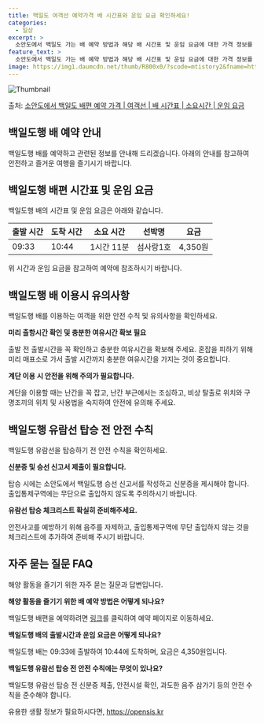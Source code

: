 ```yaml
---
title: 백일도 여객선 예약가격 배 시간표와 운임 요금 확인하세요!
categories:
  - 일상
excerpt: >
  소안도에서 백일도 가는 배 예약 방법과 해당 배 시간표 및 운임 요금에 대한 가격 정보를 안내 드리겠습니다. 안전하고 재밋는 백일도행 여행을 위해 아래 정보 참고하시기 바랍니다. 백일도행 배편 예약하기 👈 클릭소안도에서 백일도행 배 시간표출발 시간도착 시간소요 시간선박명요금09:3310:441시간 11분섬사랑1호4,350원백일도행 배편 예약하기 👈 클릭소안도에서 백일도행 여객선 탑승 시 이용수칙소안도에서 백일도행 배를 이용하는 여객들을 위한 안전 수칙 및 유의사항 중요한 내용: 미리 출항시간 확인 및 충분한 여유시간 확보 필요소안도에서 백일도행 배 출항시간을 확인한다.선박이 출항할 시간이 가까울 수록 사람들이 몰려 혼잡하므로 미리 매표소로 가서 충분한 여유시간을 갖고 출발한다.배가 선착장에 도착하면 탑승..
feature_text: >
  소안도에서 백일도 가는 배 예약 방법과 해당 배 시간표 및 운임 요금에 대한 가격 정보를 안내 드리겠습니다. 안전하고 재밋는 백일도행 여행을 위해 아래 정보 참고하시기 바랍니다. 백일도행 배편 예약하기 👈 클릭소안도에서 백일도행 배 시간표출발 시간도착 시간소요 시간선박명요금09:3310:441시간 11분섬사랑1호4,350원백일도행 배편 예약하기 👈 클릭소안도에서 백일도행 여객선 탑승 시 이용수칙소안도에서 백일도행 배를 이용하는 여객들을 위한 안전 수칙 및 유의사항 중요한 내용: 미리 출항시간 확인 및 충분한 여유시간 확보 필요소안도에서 백일도행 배 출항시간을 확인한다.선박이 출항할 시간이 가까울 수록 사람들이 몰려 혼잡하므로 미리 매표소로 가서 충분한 여유시간을 갖고 출발한다.배가 선착장에 도착하면 탑승..
image: https://img1.daumcdn.net/thumb/R800x0/?scode=mtistory2&fname=https%3A%2F%2Fblog.kakaocdn.net%2Fdn%2FzffoG%2FbtsHBsBufBg%2FKtEWS07rLJnsvuxKK8b7Lk%2Fimg.webp
---
```


![Thumbnail](https://img1.daumcdn.net/thumb/R800x0/?scode=mtistory2&fname=https%3A%2F%2Fblog.kakaocdn.net%2Fdn%2FzffoG%2FbtsHBsBufBg%2FKtEWS07rLJnsvuxKK8b7Lk%2Fimg.webp)

<p>출처: <a href="https://opensis.kr/entry/%EC%86%8C%EC%95%88%EB%8F%84%EC%97%90%EC%84%9C-%EB%B0%B1%EC%9D%BC%EB%8F%84-%EB%B0%B0%ED%8E%B8-%EC%98%88%EC%95%BD-%EA%B0%80%EA%B2%A9-%EC%97%AC%EA%B0%9D%EC%84%A0-%EB%B0%B0-%EC%8B%9C%EA%B0%84%ED%91%9C-%EC%86%8C%EC%9A%94%EC%8B%9C%EA%B0%84-%EC%9A%B4%EC%9E%84-%EC%9A%94%EA%B8%88" rel="dofollow">소안도에서 백일도 배편 예약 가격 | 여객선 | 배 시간표 | 소요시간 | 운임 요금</a> </p>

## 백일도행 배 예약 안내

백일도행 배를 예약하고 관련된 정보를 안내해 드리겠습니다. 아래의 안내를 참고하여 안전하고 즐거운 여행을 즐기시기 바랍니다.

## 백일도행 배편 시간표 및 운임 요금

백일도행 배의 시간표 및 운임 요금은 아래와 같습니다.

**출발 시간** | **도착 시간** | **소요 시간** | **선박명** | **요금**  
---|---|---|---|---  
09:33 | 10:44 | 1시간 11분 | 섬사랑1호 | 4,350원  
  
위 시간과 운임 요금을 참고하여 예약에 참조하시기 바랍니다.

## 백일도행 배 이용시 유의사항

백일도행 배를 이용하는 여객을 위한 안전 수칙 및 유의사항을 확인하세요.

**미리 출항시간 확인 및 충분한 여유시간 확보 필요**

출발 전 출발시간을 꼭 확인하고 충분한 여유시간을 확보해 주세요. 혼잡을 피하기 위해 미리 매표소로 가서 출발 시간까지 충분한 여유시간을
가지는 것이 중요합니다.

**계단 이용 시 안전을 위해 주의가 필요합니다.**

계단을 이용할 때는 난간을 꼭 잡고, 난간 부근에서는 조심하고, 비상 탈출로 위치와 구명조끼의 위치 및 사용법을 숙지하여 안전에 유의해
주세요.

## 백일도행 유람선 탑승 전 안전 수칙

백일도행 유람선을 탑승하기 전 안전 수칙을 확인하세요.

**신분증 및 승선 신고서 제출이 필요합니다.**

탑승 시에는 소안도에서 백일도행 승선 신고서를 작성하고 신분증을 제시해야 합니다. 출입통제구역에는 무단으로 출입하지 않도록 주의하시기
바랍니다.

**유람선 탑승 체크리스트 확실히 준비해주세요.**

안전사고를 예방하기 위해 음주를 자제하고, 출입통제구역에 무단 출입하지 않는 것을 체크리스트에 추가하여 준비해 주시기 바랍니다.

## 자주 묻는 질문 FAQ

해양 활동을 즐기기 위한 자주 묻는 질문과 답변입니다.

**해양 활동을 즐기기 위한 배 예약 방법은 어떻게 되나요?**

백일도행 배편을 예약하려면 [링크](링크)를 클릭하여 예약 페이지로 이동하세요.

**백일도행 배의 출발시간과 운임 요금은 어떻게 되나요?**

백일도행 배는 09:33에 출발하여 10:44에 도착하며, 요금은 4,350원입니다.

**백일도행 유람선 탑승 전 안전 수칙에는 무엇이 있나요?**

백일도행 유람선 탑승 전 신분증 제출, 안전시설 확인, 과도한 음주 삼가기 등의 안전 수칙을 준수해야 합니다.

 

유용한 생활 정보가 필요하시다면, <a href="https://opensis.kr" rel="dofollow">https://opensis.kr</a>


